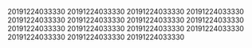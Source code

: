 20191224033330
20191224033330
20191224033330
20191224033330
20191224033330
20191224033330
20191224033330
20191224033330
20191224033330
20191224033330
20191224033330
20191224033330
20191224033330
20191224033330
20191224033330

